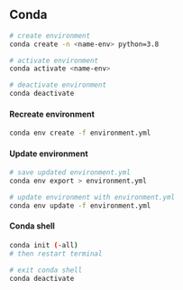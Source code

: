## Conda
```bash
# create environment
conda create -n <name-env> python=3.8

# activate environment
conda activate <name-env>

# deactivate environment
conda deactivate
```

#### Recreate environment
```bash
conda env create -f environment.yml
```

#### Update environment
```bash
# save updated environment.yml
conda env export > environment.yml

# update environment with environment.yml
conda env update -f environment.yml
```

#### Conda shell
```bash
conda init (-all)
# then restart terminal

# exit conda shell
conda deactivate
```